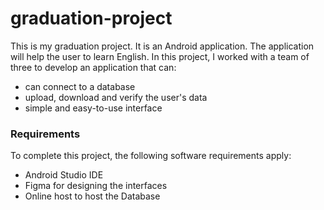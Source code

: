 # graduation-project
This is my graduation project. It is an Android application. The application will help the user to learn English. In this project, I worked with a team of three to develop
an application that can: 
* can connect to a database
* upload, download and verify the user's data
* simple and easy-to-use interface   

### Requirements
To complete this project, the following software requirements apply:
* Android Studio IDE
* Figma for designing the interfaces
* Online host to host the Database 
